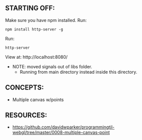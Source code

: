## STARTING OFF:

Make sure you have npm installed.
Run:
```
npm install http-server -g
```

Run:
```
http-server
```

View at: http://localhost:8080/

* NOTE: moved signals out of libs folder.
  * Running from main directory instead inside this directory.

## CONCEPTS:

* Multiple canvas w/points

## RESOURCES:

* https://github.com/davidwparker/programmingtil-webgl/tree/master/0008-multiple-canvas-point
